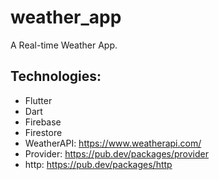 # weather_app

A Real-time Weather App.

## Technologies:
- Flutter
- Dart
- Firebase
- Firestore
- WeatherAPI: https://www.weatherapi.com/
- Provider: https://pub.dev/packages/provider
- http: https://pub.dev/packages/http
